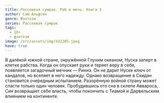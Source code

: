 ```yaml
---
title: Рассеивая сумрак. Раб и мечь. Книга 3
author: Сэм Альфсен
genre: Фэнтези
series: Рассеивая сумрак
tags:
  - 18+
  - фэнтези
image: /src/assets/img/432205.jpeg
have: true
---
```

В далёкой южной стране, окружённой Глухим океаном, Нуска заперт в клетке рабства. Когда он опускает руки и теряет веру в себя, появляется загадочный мечник — Риннэ. Он не дарит Нуске ключ от кандалов, но вселяет в него надежду. Однако возвращение в Скидан становится очередным испытанием. Разорённую войной страну может спасти только один человек. Пробудившись ото сна в склепе Аввароса, Син возвращает себе власть, чтобы покончить с Тиамой и Дарвельским влиянием на континенте.
